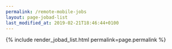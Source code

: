 ```yaml
---
permalink: /remote-mobile-jobs
layout: page-jobad-list
last_modified_at: 2019-02-21T18:46:44+0100
---
```

{% include render_jobad_list.html permalink=page.permalink %}

